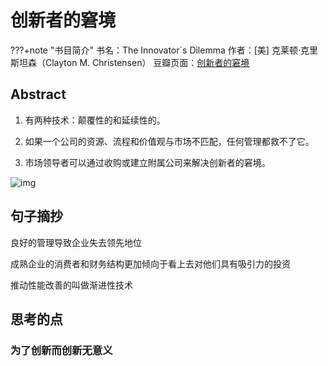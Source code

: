 # 创新者的窘境

???+note "书目简介"
	书名：The Innovator`s Dilemma
	作者：[美] 克莱顿·克里斯坦森（Clayton M. Christensen）
	豆瓣页面：[创新者的窘境](https://book.douban.com/subject/35148452/)


## Abstract
1. 有两种技术：颠覆性的和延续性的。

2. 如果一个公司的资源、流程和价值观与市场不匹配，任何管理都救不了它。

3. 市场领导者可以通过收购或建立附属公司来解决创新者的窘境。

![img](https://pic2.zhimg.com/80/v2-48a6ecec47a34001f99becaca6f06b09_1440w.webp)

## 句子摘抄
良好的管理导致企业失去领先地位

成熟企业的消费者和财务结构更加倾向于看上去对他们具有吸引力的投资

推动性能改善的叫做渐进性技术





## 思考的点

### 为了创新而创新无意义







